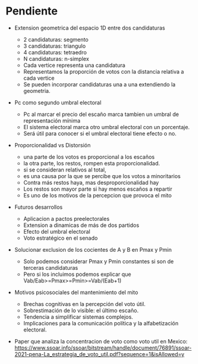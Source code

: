 # Pendiente

- Extension geometrica del espacio 1D entre dos candidaturas
    - 2 candidaturas: segmento
    - 3 candidaturas: triangulo
    - 4 candidaturas: tetraedro
    - N candidaturas: n-simplex
    - Cada vertice representa una candidatura
    - Representamos la proporción de votos con la distancia relativa a cada vertice
    - Se pueden incorporar candidaturas una a una extendiendo la geometria.

- Pc como segundo umbral electoral
    - Pc al marcar el precio del escaño marca tambien un umbral de representación mínima
    - El sistema electoral marca otro umbral electoral con un porcentaje.
    - Será útil para conocer si el umbral electoral tiene efecto o no.

- Proporcionalidad vs Distorsión
    - una parte de los votos es proporcional a los escaños
    - la otra parte, los restos, rompen esta proporcionalidad.
    - si se consideran relativos al total, 
    - es una causa por la que se percibe que los votos a minoritarios 
    - Contra más restos haya, mas desproporcionalidad hay
    - Los restos son mayor parte si hay menos escaños a repartir
    - Es uno de los motivos de la percepcion que provoca el mito

- Futuros desarrollos
    - Aplicacion a pactos preelectorales
    - Extension a dinamicas de más de dos partidos
    - Efecto del umbral electoral
    - Voto estratégico en el senado

- Solucionar exclusion de los cocientes de A y B en Pmax y Pmin
    - Solo podemos considerar Pmax y Pmin constantes si son de terceras candidaturas
    - Pero si los incluimos podemos explicar que Vab/Eab>=Pmax>=Pmin>=Vab/(Eab+1)

- Motivos psicosociales del mantenimiento del mito
    - Brechas cognitivas en la percepción del voto útil.
    - Sobrestimación de lo visible: el último escaño.
    - Tendencia a simplificar sistemas complejos.
    - Implicaciones para la comunicación política y la alfabetización electoral.

- Paper que analiza la concentracion de voto como voto util en Mexico:
    https://www.ssoar.info/ssoar/bitstream/handle/document/76891/ssoar-2021-pena-La_estrategia_de_voto_util.pdf?sequence=1&isAllowed=y

